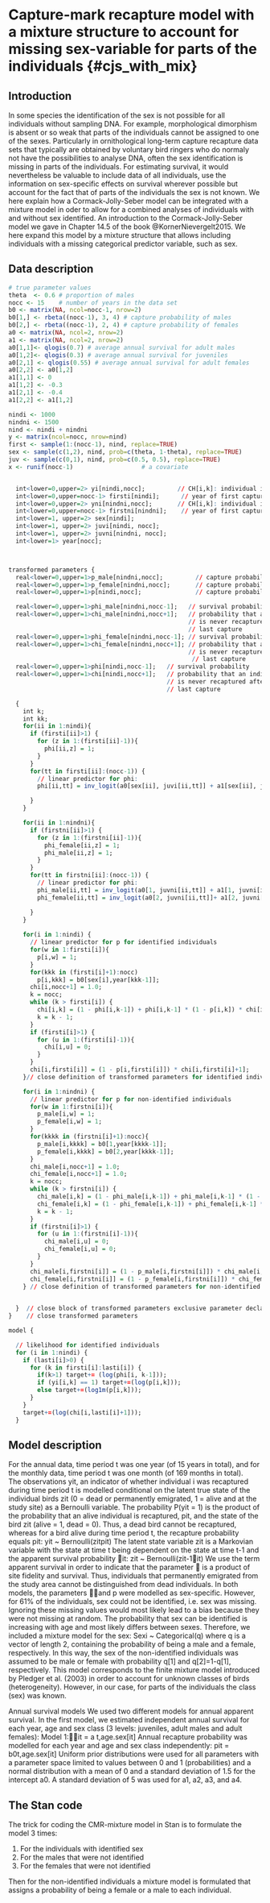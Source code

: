



# Capture-mark recapture model with a mixture structure to account for missing sex-variable for parts of the individuals  {#cjs_with_mix}
## Introduction

In some species the identification of the sex is not possible for all individuals without sampling DNA. For example, morphological dimorphism is absent or so weak that parts of the individuals cannot be assigned to one of the sexes. Particularly in ornithological long-term capture recapture data sets that typically are obtained by voluntary bird ringers who do normaly not have the possibilities to analyse DNA, often the sex identification is missing in parts of the individuals. For estimating survival, it would nevertheless be valuable to include data of all individuals, use the information on sex-specific effects on survival wherever possible but account for the fact that of parts of the individuals the sex is not known. We here explain how a Cormack-Jolly-Seber model can be integrated with a mixture model in oder to allow for a combined analyses of individuals with and without sex identified. 
An introduction to the Cormack-Jolly-Seber model we gave in Chapter 14.5 of the book @KornerNievergelt2015. We here expand this model by a mixture structure that allows including individuals with a missing categorical predictor variable, such as sex.


## Data description

```r
# true parameter values
theta  <- 0.6 # proportion of males
nocc <- 15    # number of years in the data set
b0 <- matrix(NA, ncol=nocc-1, nrow=2)
b0[1,] <- rbeta((nocc-1), 3, 4) # capture probability of males
b0[2,] <- rbeta((nocc-1), 2, 4) # capture probability of females  
a0 <- matrix(NA, ncol=2, nrow=2)
a1 <- matrix(NA, ncol=2, nrow=2)
a0[1,1]<- qlogis(0.7) # average annual survival for adult males
a0[1,2]<- qlogis(0.3) # average annual survival for juveniles
a0[2,1] <- qlogis(0.55) # average annual survival for adult females
a0[2,2] <- a0[1,2]
a1[1,1] <- 0
a1[1,2] <- -0.3
a1[2,1] <- -0.4
a1[2,2] <- a1[1,2]

nindi <- 1000
nindni <- 1500
nind <- nindi + nindni
y <- matrix(ncol=nocc, nrow=nind)
first <- sample(1:(nocc-1), nind, replace=TRUE)
sex <- sample(c(1,2), nind, prob=c(theta, 1-theta), replace=TRUE)
juv <- sample(c(0,1), nind, prob=c(0.5, 0.5), replace=TRUE)
x <- runif(nocc-1)                   # a covariate 


  int<lower=0,upper=2> yi[nindi,nocc];         // CH[i,k]: individual i captured at k
  int<lower=0,upper=nocc-1> firsti[nindi];      // year of first capture
  int<lower=0,upper=2> yni[nindni,nocc];       // CH[i,k]: individual i captured at k
  int<lower=0,upper=nocc-1> firstni[nindni];    // year of first capture
  int<lower=1, upper=2> sex[nindi];
  int<lower=1, upper=2> juvi[nindi, nocc];
  int<lower=1, upper=2> juvni[nindni, nocc];
  int<lower=1> year[nocc];



transformed parameters {
  real<lower=0,upper=1>p_male[nindni,nocc];         // capture probability
  real<lower=0,upper=1>p_female[nindni,nocc];       // capture probability
  real<lower=0,upper=1>p[nindi,nocc];               // capture probability

  real<lower=0,upper=1>phi_male[nindni,nocc-1];   // survival probability
  real<lower=0,upper=1>chi_male[nindni,nocc+1];   // probability that an individual 
                                                  // is never recaptured after its
                                                  // last capture
  real<lower=0,upper=1>phi_female[nindni,nocc-1]; // survival probability
  real<lower=0,upper=1>chi_female[nindni,nocc+1]; // probability that an individual 
                                                  // is never recaptured after its
                                                   // last capture
  real<lower=0,upper=1>phi[nindi,nocc-1];   // survival probability
  real<lower=0,upper=1>chi[nindi,nocc+1];   // probability that an individual 
                                            // is never recaptured after its
                                            // last capture

  {
    int k; 
    int kk; 
    for(ii in 1:nindi){
      if (firsti[ii]>1) {
        for (z in 1:(firsti[ii]-1)){
          phi[ii,z] = 1;
        }
      }
      for(tt in firsti[ii]:(nocc-1)) {
        // linear predictor for phi:
        phi[ii,tt] = inv_logit(a0[sex[ii], juvi[ii,tt]] + a1[sex[ii], juvi[ii,tt]]*x[tt]); 

      }
    }

    for(ii in 1:nindni){
      if (firstni[ii]>1) {
        for (z in 1:(firstni[ii]-1)){
          phi_female[ii,z] = 1;
          phi_male[ii,z] = 1;
        }
      }
      for(tt in firstni[ii]:(nocc-1)) {
        // linear predictor for phi:
        phi_male[ii,tt] = inv_logit(a0[1, juvni[ii,tt]] + a1[1, juvni[ii,tt]]*x[tt]); 
        phi_female[ii,tt] = inv_logit(a0[2, juvni[ii,tt]]+ a1[2, juvni[ii,tt]]*x[tt]);

      }
    }
    
    for(i in 1:nindi) {
      // linear predictor for p for identified individuals
      for(w in 1:firsti[i]){
        p[i,w] = 1;
      }
      for(kkk in (firsti[i]+1):nocc)
        p[i,kkk] = b0[sex[i],year[kkk-1]];  
      chi[i,nocc+1] = 1.0;              
      k = nocc;
      while (k > firsti[i]) {
        chi[i,k] = (1 - phi[i,k-1]) + phi[i,k-1] * (1 - p[i,k]) * chi[i,k+1]; 
        k = k - 1;
      }
      if (firsti[i]>1) {
        for (u in 1:(firsti[i]-1)){
          chi[i,u] = 0;
        }
      }
      chi[i,firsti[i]] = (1 - p[i,firsti[i]]) * chi[i,firsti[i]+1];
    }// close definition of transformed parameters for identified individuals

    for(i in 1:nindni) {
      // linear predictor for p for non-identified individuals
      for(w in 1:firstni[i]){
        p_male[i,w] = 1;
        p_female[i,w] = 1;
      }
      for(kkkk in (firstni[i]+1):nocc){
        p_male[i,kkkk] = b0[1,year[kkkk-1]];  
        p_female[i,kkkk] = b0[2,year[kkkk-1]];
      }
      chi_male[i,nocc+1] = 1.0; 
      chi_female[i,nocc+1] = 1.0; 
      k = nocc;
      while (k > firstni[i]) {
        chi_male[i,k] = (1 - phi_male[i,k-1]) + phi_male[i,k-1] * (1 - p_male[i,k]) * chi_male[i,k+1]; 
        chi_female[i,k] = (1 - phi_female[i,k-1]) + phi_female[i,k-1] * (1 - p_female[i,k]) * chi_female[i,k+1]; 
        k = k - 1;
      }
      if (firstni[i]>1) {
        for (u in 1:(firstni[i]-1)){
          chi_male[i,u] = 0;
          chi_female[i,u] = 0;
        }
      }
      chi_male[i,firstni[i]] = (1 - p_male[i,firstni[i]]) * chi_male[i,firstni[i]+1];
      chi_female[i,firstni[i]] = (1 - p_female[i,firstni[i]]) * chi_female[i,firstni[i]+1];
    } // close definition of transformed parameters for non-identified individuals

    
  }  // close block of transformed parameters exclusive parameter declarations
}    // close transformed parameters

model {

  // likelihood for identified individuals
  for (i in 1:nindi) {
    if (lasti[i]>0) {
      for (k in firsti[i]:lasti[i]) {
        if(k>1) target+= (log(phi[i, k-1])); 
        if (yi[i,k] == 1) target+=(log(p[i,k]));   
        else target+=(log1m(p[i,k]));  
      }
    }  
    target+=(log(chi[i,lasti[i]+1]));
  }
```


## Model description 

For the annual data, time period t was one year (of 15 years in total), and for the monthly data, time period t was one month (of 169 months in total).  
The observations yit, an indicator of whether individual i was recaptured during time period t is modelled conditional on the latent true state of the individual birds zit (0 = dead or permanently emigrated, 1 = alive and at the study site) as a Bernoulli variable. The probability P(yit = 1) is the product of the probability that an alive individual is recaptured, pit, and the state of the bird zit (alive = 1, dead = 0). Thus, a dead bird cannot be recaptured, whereas for a bird alive during time period t, the recapture probability equals pit:
yit ~ Bernoulli(zitpit)
The latent state variable zit is a Markovian variable with the state at time t being dependent on the state at time t-1 and the apparent survival probability it:
zit ~ Bernoulli(zit-1it)
We use the term apparent survival in order to indicate that the parameter   is a product of site fidelity and survival. Thus, individuals that permanently emigrated from the study area cannot be distinguished from dead individuals.
In both models, the parameters and p were modelled as sex-specific. However, for 61% of the individuals, sex could not be identified, i.e. sex was missing. Ignoring these missing values would most likely lead to a bias because they were not missing at random. The probability that sex can be identified is increasing with age and most likely differs between sexes. Therefore, we included a mixture model for the sex:
Sexi ~ Categorical(q)
where q is a vector of length 2, containing the probability of being a male and a female, respectively. In this way, the sex of the non-identified individuals was assumed to be male or female with probability q[1] and q[2]=1-q[1], respectively. This model corresponds to the finite mixture model introduced by Pledger et al. (2003) in order to account for unknown classes of birds (heterogeneity).  However, in our case, for parts of the individuals the class (sex) was known.

Annual survival models
We used two different models for annual apparent survival. In the first model, we estimated independent annual survival for each year, age and sex class (3 levels: juveniles, adult males and adult females):
Model 1:it = a t,age.sex[it]
Annual recapture probability was modelled for each year and age and sex class independently:
 pit = b0t,age.sex[it]
Uniform prior distributions were used for all parameters with a parameter space limited to values between 0 and 1 (probabilities) and a normal distribution with a mean of 0 and a standard deviation of 1.5 for the intercept a0. A standard deviation of 5 was used for a1, a2, a3, and a4.



## The Stan code
The trick for coding the CMR-mixture model in Stan is to formulate the model 3 times:
1. For the individuals with identified sex
2. For the males that were not identified
3. For the females that were not identified

Then for the non-identified individuals a mixture model is formulated that assigns a probability of being a female or a male to each individual.










